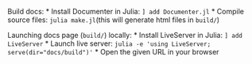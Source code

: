 Build docs:
    * Install Documenter in Julia: `] add Documenter.jl`
    * Compile source files: `julia make.jl`(this will generate html files in `build/`)

Launching docs page (`build/`) locally:
    * Install LiveServer in Julia: `] add LiveServer`
    * Launch live server: `julia -e 'using LiveServer; serve(dir="docs/build")'`
    * Open the given URL in your browser
